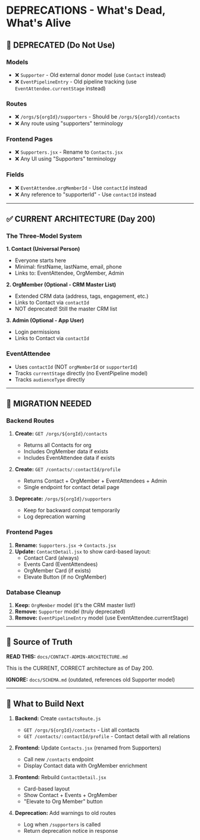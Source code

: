 # DEPRECATIONS - What's Dead, What's Alive

## 🚫 DEPRECATED (Do Not Use)

### Models
- ❌ `Supporter` - Old external donor model (use `Contact` instead)
- ❌ `EventPipelineEntry` - Old pipeline tracking (use `EventAttendee.currentStage` instead)

### Routes
- ❌ `/orgs/${orgId}/supporters` - Should be `/orgs/${orgId}/contacts`
- ❌ Any route using "supporters" terminology

### Frontend Pages
- ❌ `Supporters.jsx` - Rename to `Contacts.jsx`
- ❌ Any UI using "Supporters" terminology

### Fields
- ❌ `EventAttendee.orgMemberId` - Use `contactId` instead
- ❌ Any reference to "supporterId" - Use `contactId` instead

---

## ✅ CURRENT ARCHITECTURE (Day 200)

### The Three-Model System

**1. Contact (Universal Person)**
- Everyone starts here
- Minimal: firstName, lastName, email, phone
- Links to: EventAttendee, OrgMember, Admin

**2. OrgMember (Optional - CRM Master List)**
- Extended CRM data (address, tags, engagement, etc.)
- Links to Contact via `contactId`
- NOT deprecated! Still the master CRM list

**3. Admin (Optional - App User)**
- Login permissions
- Links to Contact via `contactId`

### EventAttendee
- Uses `contactId` (NOT `orgMemberId` or `supporterId`)
- Tracks `currentStage` directly (no EventPipeline model)
- Tracks `audienceType` directly

---

## 🔄 MIGRATION NEEDED

### Backend Routes
1. **Create:** `GET /orgs/${orgId}/contacts`
   - Returns all Contacts for org
   - Includes OrgMember data if exists
   - Includes EventAttendee data if exists

2. **Create:** `GET /contacts/:contactId/profile`
   - Returns Contact + OrgMember + EventAttendees + Admin
   - Single endpoint for contact detail page

3. **Deprecate:** `/orgs/${orgId}/supporters`
   - Keep for backward compat temporarily
   - Log deprecation warning

### Frontend Pages
1. **Rename:** `Supporters.jsx` → `Contacts.jsx`
2. **Update:** `ContactDetail.jsx` to show card-based layout:
   - Contact Card (always)
   - Events Card (EventAttendees)
   - OrgMember Card (if exists)
   - Elevate Button (if no OrgMember)

### Database Cleanup
1. **Keep:** `OrgMember` model (it's the CRM master list!)
2. **Remove:** `Supporter` model (truly deprecated)
3. **Remove:** `EventPipelineEntry` model (use EventAttendee.currentStage)

---

## 📝 Source of Truth

**READ THIS:** `docs/CONTACT-ADMIN-ARCHITECTURE.md`

This is the CURRENT, CORRECT architecture as of Day 200.

**IGNORE:** `docs/SCHEMA.md` (outdated, references old Supporter model)

---

## 🎯 What to Build Next

1. **Backend:** Create `contactsRoute.js` 
   - `GET /orgs/${orgId}/contacts` - List all contacts
   - `GET /contacts/:contactId/profile` - Contact detail with all relations

2. **Frontend:** Update `Contacts.jsx` (renamed from Supporters)
   - Call new `/contacts` endpoint
   - Display Contact data with OrgMember enrichment

3. **Frontend:** Rebuild `ContactDetail.jsx`
   - Card-based layout
   - Show Contact + Events + OrgMember
   - "Elevate to Org Member" button

4. **Deprecation:** Add warnings to old routes
   - Log when `/supporters` is called
   - Return deprecation notice in response

